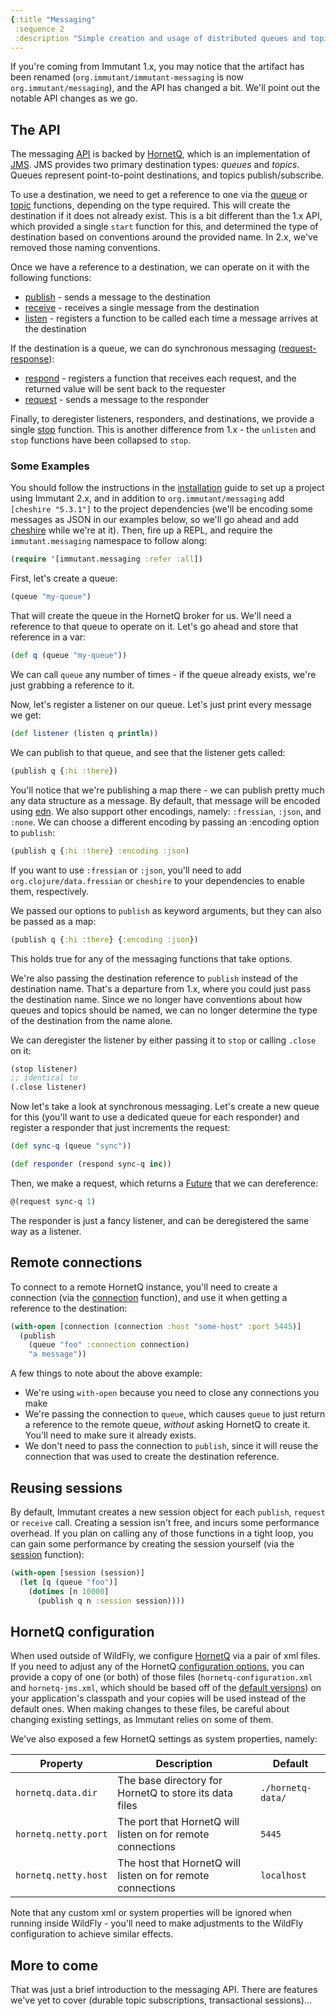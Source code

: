 ```yaml
---
{:title "Messaging"
 :sequence 2
 :description "Simple creation and usage of distributed queues and topics"}
---
```


If you're coming from Immutant 1.x, you may notice that the artifact
has been renamed (`org.immutant/immutant-messaging` is now
`org.immutant/messaging`), and the API has changed a bit. We'll point
out the notable API changes as we go.

## The API

The messaging [API] is backed by
[HornetQ], which is an implementation of [JMS]. JMS provides two
primary destination types: *queues* and *topics*. Queues represent
point-to-point destinations, and topics publish/subscribe.

To use a destination, we need to get a reference to one via the
[queue](immutant.messaging.html#var-queue) or
[topic](immutant.messaging.html#var-topic)
functions, depending on the type required. This will create the
destination if it does not already exist. This is a bit different than
the 1.x API, which provided a single `start` function for this, and
determined the type of destination based on conventions around the
provided name. In 2.x, we've removed those naming conventions.

Once we have a reference to a destination, we can operate on it with
the following functions:

* [publish](immutant.messaging.html#var-publish) -
  sends a message to the destination
* [receive](immutant.messaging.html#var-receive) -
  receives a single message from the destination
* [listen](immutant.messaging.html#var-listen) -
  registers a function to be called each time a message
  arrives at the destination

If the destination is a queue, we can do synchronous messaging
([request-response]):

* [respond](immutant.messaging.html#var-respond) -
  registers a function that receives each request, and the
  returned value will be sent back to the requester
* [request](immutant.messaging.html#var-request) -
  sends a message to the responder

Finally, to deregister listeners, responders, and destinations, we
provide a single
[stop](immutant.messaging.html#var-stop)
function. This is another difference from 1.x -
the `unlisten` and `stop` functions have been collapsed to `stop`.

### Some Examples

You should follow the instructions in the [installation] guide to
set up a project using Immutant 2.x, and in addition to
`org.immutant/messaging` add `[cheshire "5.3.1"]` to the project
dependencies (we'll be encoding some messages as JSON in our examples
below, so we'll go ahead and add
[cheshire](https://github.com/dakrone/cheshire) while we're at it).
Then, fire up a REPL, and require the `immutant.messaging` namespace
to follow along:

```clojure
(require '[immutant.messaging :refer :all])
```

First, let's create a queue:

```clojure
(queue "my-queue")
```

That will create the queue in the HornetQ broker for us. We'll need a
reference to that queue to operate on it. Let's go ahead and store
that reference in a var:

```clojure
(def q (queue "my-queue"))
```

We can call `queue` any number of times - if the queue already exists,
we're just grabbing a reference to it.

Now, let's register a listener on our queue. Let's just print every
message we get:

```clojure
(def listener (listen q println))
```

We can publish to that queue, and see that the listener gets called:

```clojure
(publish q {:hi :there})
```

You'll notice that we're publishing a map there - we can publish
pretty much any data structure as a message. By default, that message
will be encoded using [edn]. We also support other encodings, namely:
`:fressian`, `:json`, and `:none`. We can choose a different encoding
by passing an :encoding option to `publish`:

```clojure
(publish q {:hi :there} :encoding :json)
```

If you want to use `:fressian` or `:json`, you'll need to add
`org.clojure/data.fressian` or `cheshire` to your dependencies to
enable them, respectively.

We passed our options to `publish` as keyword arguments, but they can
also be passed as a map:

```clojure
(publish q {:hi :there} {:encoding :json})
```

This holds true for any of the messaging functions that take options.

We're also passing the destination reference to `publish` instead of the
destination name. That's a departure from 1.x, where you could just pass the
destination name. Since we no longer have conventions about how queues and
topics should be named, we can no longer determine the type of the
destination from the name alone.

We can deregister the listener by either passing it to `stop` or
calling `.close` on it:

```clojure
(stop listener)
;; identical to
(.close listener)
```

Now let's take a look at synchronous messaging. Let's create a new
queue for this (you'll want to use a dedicated queue for each
responder) and register a responder that just increments the request:

```clojure
(def sync-q (queue "sync"))

(def responder (respond sync-q inc))
```

Then, we make a request, which returns a [Future] that we can
dereference:

```clojure
@(request sync-q 1)
```

The responder is just a fancy listener, and can be deregistered the
same way as a listener.

## Remote connections

To connect to a remote HornetQ instance, you'll need to create a
connection (via the
[connection](immutant.messaging.html#var-connection) function), and
use it when getting a reference to the destination:

```clojure
(with-open [connection (connection :host "some-host" :port 5445)]
  (publish
    (queue "foo" :connection connection)
    "a message"))
```

A few things to note about the above example:

* We're using `with-open` because you need to close any connections you make
* We're passing the connection to `queue`, which causes `queue` to
  just return a reference to the remote queue, *without* asking
  HornetQ to create it. You'll need to make sure it already exists.
* We don't need to pass the connection to `publish`, since it will
  reuse the connection that was used to create the destination
  reference.

## Reusing sessions

By default, Immutant creates a new session object for each `publish`,
`request` or `receive` call. Creating a session isn't free, and incurs
some performance overhead. If you plan on calling any of those
functions in a tight loop, you can gain some performance by creating
the session yourself (via the
[session](immutant.messaging.html#var-session) function):

```clojure
(with-open [session (session)]
  (let [q (queue "foo")]
    (dotimes [n 10000]
      (publish q n :session session))))
```

## HornetQ configuration

When used outside of WildFly, we configure [HornetQ] via a pair of xml
files. If you need to adjust any of the HornetQ
[configuration options], you can provide a copy of one (or both) of
those files (`hornetq-configuration.xml` and `hornetq-jms.xml`, which
should be based off of the [default versions]) on your application's
classpath and your copies will be used instead of the default
ones. When making changes to these files, be careful about changing
existing settings, as Immutant relies on some of them.

We've also exposed a few HornetQ settings as system properties, namely:

| Property             | Description                                                 | Default           |
|----------------------|-------------------------------------------------------------|-------------------|
| `hornetq.data.dir`   | The base directory for HornetQ to store its data files      | `./hornetq-data/` |
| `hornetq.netty.port` | The port that HornetQ will listen on for remote connections | `5445`            |
| `hornetq.netty.host` | The host that HornetQ will listen on for remote connections | `localhost`       |

Note that any custom xml or system properties will be ignored when
running inside WildFly - you'll need to make adjustments to the
WildFly configuration to achieve similar effects.

## More to come

That was just a brief introduction to the messaging API. There are
features we've yet to cover (durable topic subscriptions,
transactional sessions)...

[HornetQ]: http://hornetq.jboss.org/
[API]: immutant.messaging.html
[JMS]: https://en.wikipedia.org/wiki/Java_Message_Service
[installation]: guide-installation.html
[request-response]: https://en.wikipedia.org/wiki/Request-response
[Future]: http://docs.oracle.com/javase/7/docs/api/java/util/concurrent/Future.html
[edn]: https://github.com/edn-format/edn
[default versions]: https://github.com/projectodd/wunderboss/blob/{{wunderboss-tag}}/modules/messaging/src/main/resources/
[configuration options]: https://docs.jboss.org/hornetq/2.4.0.Final/docs/user-manual/html_single/#server.configuration
